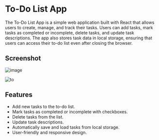 # To-Do List App

The To-Do List App is a simple web application built with React that allows users to create, manage, and track their tasks. Users can add tasks, mark tasks as completed or incomplete, delete tasks, and update task descriptions. The app also stores task data in local storage, ensuring that users can access their to-do list even after closing the browser.

## Screenshot
![image](https://github.com/ghatna-koshti/Todo-List-React/assets/142246764/9ef882b4-f892-499b-a0a6-f747f6798c4f)

![to](https://github.com/ghatna-koshti/Todo-List-React/assets/142246764/e22205d5-7b54-4454-9221-dacbb71d174a)



## Features

- Add new tasks to the to-do list.
- Mark tasks as completed or incomplete with checkboxes.
- Delete tasks from the list.
- Update task descriptions.
- Automatically save and load tasks from local storage.
- User-friendly and responsive design.

